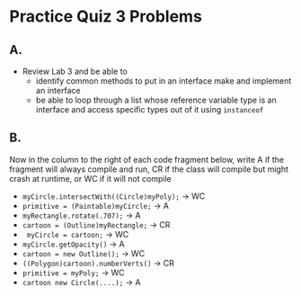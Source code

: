 # Practice Quiz 3 Problems

## A.
- Review Lab 3 and be able to
    - identify common methods to put in an interface
    make and implement an interface
    - be able to loop through a list whose reference variable type is an interface and access specific types out of it using `instanceof`

## B.
Now in the column to the right of each code fragment below, write A if the fragment will always compile and run, CR if the class will compile but might crash at runtime, or WC if it will not compile
- `myCircle.intersectWith((Circle)myPoly);` -> WC
- `primitive = (Paintable)myCircle;` -> A
- `myRectangle.rotate(.707);` -> A
- `cartoon = (Outline)myRectangle;` -> CR
- ` myCircle = cartoon;` -> WC
- `myCircle.getOpacity()` -> A
- `cartoon = new Outline();` -> WC
- `((Polygon)cartoon).numberVerts()` -> CR
- `primitive = myPoly;` -> WC
- `cartoon new Circle(....);` -> A
